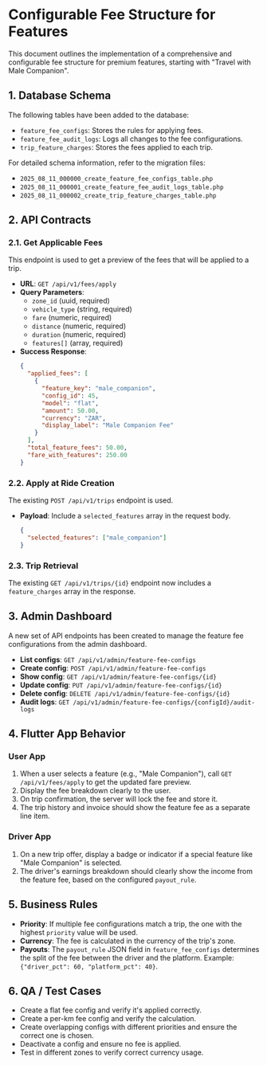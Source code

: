 # Configurable Fee Structure for Features

This document outlines the implementation of a comprehensive and configurable fee structure for premium features, starting with "Travel with Male Companion".

## 1. Database Schema

The following tables have been added to the database:

-   `feature_fee_configs`: Stores the rules for applying fees.
-   `feature_fee_audit_logs`: Logs all changes to the fee configurations.
-   `trip_feature_charges`: Stores the fees applied to each trip.

For detailed schema information, refer to the migration files:
-   `2025_08_11_000000_create_feature_fee_configs_table.php`
-   `2025_08_11_000001_create_feature_fee_audit_logs_table.php`
-   `2025_08_11_000002_create_trip_feature_charges_table.php`

## 2. API Contracts

### 2.1. Get Applicable Fees

This endpoint is used to get a preview of the fees that will be applied to a trip.

-   **URL**: `GET /api/v1/fees/apply`
-   **Query Parameters**:
    -   `zone_id` (uuid, required)
    -   `vehicle_type` (string, required)
    -   `fare` (numeric, required)
    -   `distance` (numeric, required)
    -   `duration` (numeric, required)
    -   `features[]` (array, required)
-   **Success Response**:
    ```json
    {
      "applied_fees": [
        {
          "feature_key": "male_companion",
          "config_id": 45,
          "model": "flat",
          "amount": 50.00,
          "currency": "ZAR",
          "display_label": "Male Companion Fee"
        }
      ],
      "total_feature_fees": 50.00,
      "fare_with_features": 250.00
    }
    ```

### 2.2. Apply at Ride Creation

The existing `POST /api/v1/trips` endpoint is used.

-   **Payload**: Include a `selected_features` array in the request body.
    ```json
    {
      "selected_features": ["male_companion"]
    }
    ```

### 2.3. Trip Retrieval

The existing `GET /api/v1/trips/{id}` endpoint now includes a `feature_charges` array in the response.

## 3. Admin Dashboard

A new set of API endpoints has been created to manage the feature fee configurations from the admin dashboard.

-   **List configs**: `GET /api/v1/admin/feature-fee-configs`
-   **Create config**: `POST /api/v1/admin/feature-fee-configs`
-   **Show config**: `GET /api/v1/admin/feature-fee-configs/{id}`
-   **Update config**: `PUT /api/v1/admin/feature-fee-configs/{id}`
-   **Delete config**: `DELETE /api/v1/admin/feature-fee-configs/{id}`
-   **Audit logs**: `GET /api/v1/admin/feature-fee-configs/{configId}/audit-logs`

## 4. Flutter App Behavior

### User App

1.  When a user selects a feature (e.g., "Male Companion"), call `GET /api/v1/fees/apply` to get the updated fare preview.
2.  Display the fee breakdown clearly to the user.
3.  On trip confirmation, the server will lock the fee and store it.
4.  The trip history and invoice should show the feature fee as a separate line item.

### Driver App

1.  On a new trip offer, display a badge or indicator if a special feature like "Male Companion" is selected.
2.  The driver's earnings breakdown should clearly show the income from the feature fee, based on the configured `payout_rule`.

## 5. Business Rules

-   **Priority**: If multiple fee configurations match a trip, the one with the highest `priority` value will be used.
-   **Currency**: The fee is calculated in the currency of the trip's zone.
-   **Payouts**: The `payout_rule` JSON field in `feature_fee_configs` determines the split of the fee between the driver and the platform. Example: `{"driver_pct": 60, "platform_pct": 40}`.

## 6. QA / Test Cases

-   Create a flat fee config and verify it's applied correctly.
-   Create a per-km fee config and verify the calculation.
-   Create overlapping configs with different priorities and ensure the correct one is chosen.
-   Deactivate a config and ensure no fee is applied.
-   Test in different zones to verify correct currency usage.
